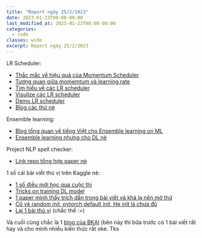 ```yaml
---
title: "Report ngày 25/2/2023"
date: 2023-01-23T00:00-00:00
last_modified_at: 2023-01-23T00:00-00:00
categories:
  - code
classes: wide
excerpt: Report ngày 25/2/2023
---
```

LR Scheduler:
- [Thắc mắc về hiệu quả của Momentum Scheduler](https://stats.stackexchange.com/questions/599172/is-there-any-advantage-from-using-momentum-schedulers-in-training-models-using-s)
- [Tương quan giữa momemtum và learning rate](https://arxiv.org/pdf/2006.04751.pdf)
- [Tìm hiểu về các LR scheduler](https://pytorch.org/docs/stable/optim.html)
- [Visulize các LR scheduler](https://github.com/Jako-K/schedulerplotter)
- [Demo LR scheduler](https://www.kaggle.com/code/isbhargav/guide-to-pytorch-learning-rate-scheduling)
- [Blog các thứ nè](https://www.deeplearningwizard.com/deep_learning/boosting_models_pytorch/lr_scheduling/)

Ensemble learning:
- [Blog tổng quan về tiếng Việt cho Ensemble learning on ML](https://ai-blog.bappartners.com/page/2/)
- [Ensemble learning nhưng cho DL nè](https://arxiv.org/pdf/2104.02395.pdf)

Project NLP spell checker:
- [Link repo tổng hợp paper nè](https://github.com/undertheseanlp/NLP-Vietnamese-progress/blob/master/tasks/spelling_correction.md)

1 số cái bài viết thú vị trên Kaggle nè:
- [1 số điều mới học qua cuộc thi](https://www.kaggle.com/competitions/lish-moa/discussion/200716)
- [Tricks on training DL model](https://www.kaggle.com/competitions/google-universal-image-embedding/discussion/353282)
- [1 paper mình thấy trích dẫn trong bài viết và khá lạ nên mở thử](https://arxiv.org/abs/2003.10580)
- [Có vẻ random init, pytorch default init, He init là chưa đủ](https://arxiv.org/abs/1511.06422v7)
- [Lại 1 bài thú vị](https://www.kaggle.com/competitions/google-universal-image-embedding/discussion/339554) (chắc thế :>)

Và cuối cùng chắc là 1 [blog của BKAI](https://bkai.ai/ai-tech-blogs/) (bên này thì bữa trước có 1 bài viết rất hay và cho mình nhiều kiến thức rất oke. 
Tks
